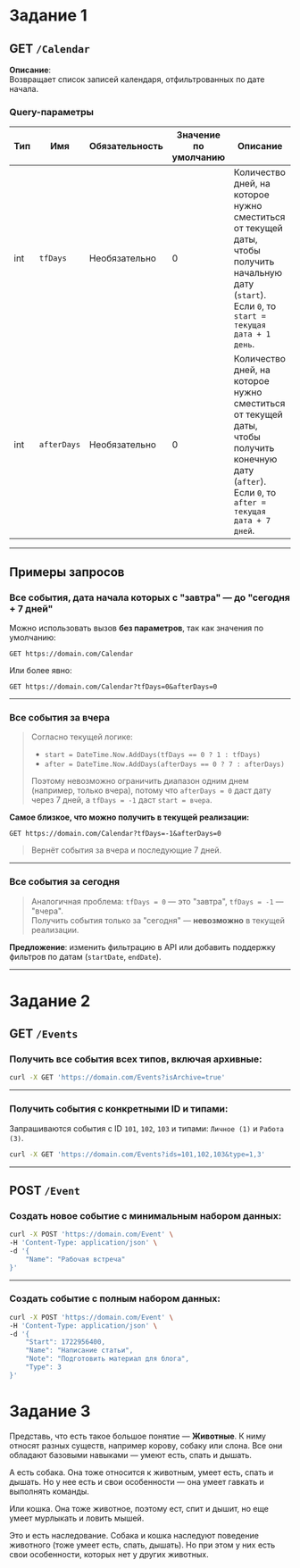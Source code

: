 # Задание 1

## GET `/Calendar`

**Описание**:  
Возвращает список записей календаря, отфильтрованных по дате начала.

### Query-параметры

| Тип  | Имя        | Обязательность | Значение по умолчанию | Описание |
|------|------------|----------------|------------------------|----------|
| int  | `tfDays`   | Необязательно  | 0                      | Количество дней, на которое нужно сместиться от текущей даты, чтобы получить начальную дату (`start`).<br>Если `0`, то `start = текущая дата + 1 день`. |
| int  | `afterDays`| Необязательно  | 0                      | Количество дней, на которое нужно сместиться от текущей даты, чтобы получить конечную дату (`after`).<br>Если `0`, то `after = текущая дата + 7 дней`. |

---

## Примеры запросов

### Все события, дата начала которых с "завтра" — до "сегодня + 7 дней"

Можно использовать вызов **без параметров**, так как значения по умолчанию:

```http
GET https://domain.com/Calendar
```

Или более явно:

```http
GET https://domain.com/Calendar?tfDays=0&afterDays=0
```

---

### Все события за **вчера**

>  Согласно текущей логике:
>
> - `start = DateTime.Now.AddDays(tfDays == 0 ? 1 : tfDays)`
> - `after = DateTime.Now.AddDays(afterDays == 0 ? 7 : afterDays)`
>
> Поэтому невозможно ограничить диапазон одним днем (например, только вчера), потому что `afterDays = 0` даст дату через 7 дней, а `tfDays = -1` даст `start = вчера`.

**Самое близкое, что можно получить в текущей реализации:**

```http
GET https://domain.com/Calendar?tfDays=-1&afterDays=0
```

> Вернёт события за вчера и последующие 7 дней.

---

### Все события за **сегодня**

> Аналогичная проблема: `tfDays = 0` — это "завтра", `tfDays = -1` — "вчера".  
> Получить события только за "сегодня" — **невозможно** в текущей реализации.

**Предложение**: изменить фильтрацию в API или добавить поддержку фильтров по датам (`startDate`, `endDate`).

---

# Задание 2

## GET `/Events`

### Получить все события всех типов, включая архивные:

```bash
curl -X GET 'https://domain.com/Events?isArchive=true'
```

---

### Получить события с конкретными ID и типами:

Запрашиваются события с ID `101`, `102`, `103` и типами: `Личное (1)` и `Работа (3)`.

```bash
curl -X GET 'https://domain.com/Events?ids=101,102,103&type=1,3'
```

---

## POST `/Event`

### Создать новое событие с минимальным набором данных:

```bash
curl -X POST 'https://domain.com/Event' \
-H 'Content-Type: application/json' \
-d '{
    "Name": "Рабочая встреча"
}'
```

---

### Создать событие с полным набором данных:

```bash
curl -X POST 'https://domain.com/Event' \
-H 'Content-Type: application/json' \
-d '{
    "Start": 1722956400,
    "Name": "Написание статьи",
    "Note": "Подготовить материал для блога",
    "Type": 3
}'
```
# Задание 3
Представь, что есть такое большое понятие — **Животные**. К ниму относят разных существ, например корову, собаку или слона. Все они обладают базовыми навыками — умеют есть, спать и дышать.

А есть собака. Она тоже относится к животным, умеет есть, спать и дышать. Но у нее есть и свои особенности — она умеет гавкать и выполнять команды.

Или кошка. Она тоже животное, поэтому ест, спит и дышит, но еще умеет мурлыкать и ловить мышей.

Это и есть наследование. Собака и кошка наследуют поведение животного (тоже умеет есть, спать, дышать). Но при этом у них есть свои особенности, которых нет у других животных.